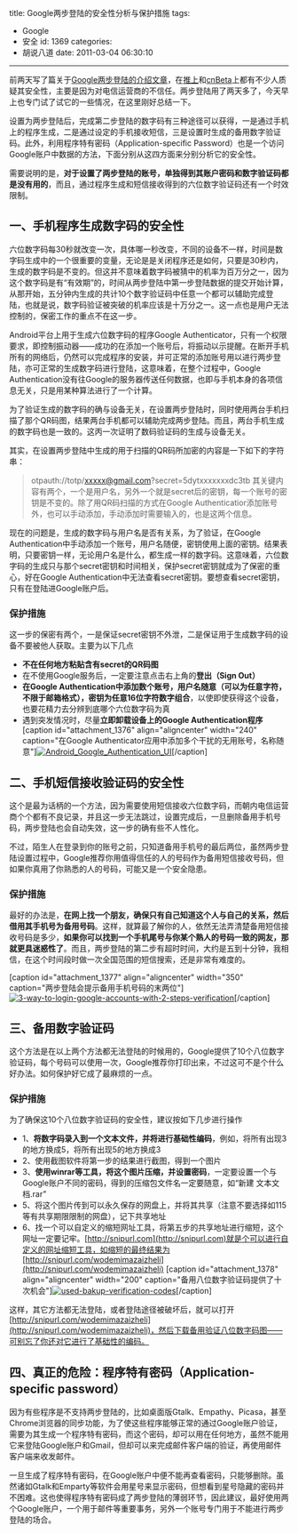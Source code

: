title: Google两步登陆的安全性分析与保护措施
tags:
  - Google
  - 安全
id: 1369
categories:
  - 胡说八道
date: 2011-03-04 06:30:10
---

前两天写了篇关于[Google两步登陆的介绍文章](http://chensd.com/2011-03/google-2-steps-verification.html)，在[推上](http://twitter.com/#!/Woo997/status/42749365391081472)和[cnBeta](http://www.cnbeta.com/articles/136126.htm)上都有不少人质疑其安全性，主要是因为对电信运营商的不信任。两步登陆用了两天多了，今天早上也专门试了试它的一些情况，在这里刚好总结一下。

设置为两步登陆后，完成第二步登陆的数字码有三种途径可以获得，一是通过手机上的程序生成，二是通过设定的手机接收短信，三是设置时生成的备用数字验证码。此外，利用程序特有密码（Application-specific Password）也是一个访问Google账户中数据的方法，下面分别从这四方面来分别分析它的安全性。

需要说明的是，**对于设置了两步登陆的账号，单独得到其账户密码和数字验证码都是没有用的**，而且，通过程序生成和短信接收得到的六位数字验证码还有一个时效限制。<!--more-->

## 一、手机程序生成数字码的安全性

六位数字码每30秒就改变一次，具体哪一秒改变，不同的设备不一样，时间是数字码生成中的一个很重要的变量，无论是是关闭程序还是如何，只要是30秒内，生成的数字码是不变的。但这并不意味着数字码被猜中的机率为百万分之一，因为这个数字码是有“有效期”的，时间从两步登陆中第一步登陆数据的提交开始计算，从那开始，五分钟内生成的共计10个数字验证码中任意一个都可以辅助完成登陆，也就是说，数字码验证被突破的机率应该是十万分之一。这一点也是用户无法控制的，保密工作的重点不在这一步。

Android平台上用于生成六位数字码的程序Google Authenticator，只有一个权限要求，即控制振动器——成功的在添加一个账号后，将振动以示提醒。在断开手机所有的网络后，仍然可以完成程序的安装，并可正常的添加账号用以进行两步登陆，亦可正常的生成数字码进行登陆，这意味着，在整个过程中，Google Authentication没有往Google的服务器传送任何数据，也即与手机本身的各项信息无关，只是用某种算法进行了一个计算。

为了验证生成的数字码的确与设备无关，在设置两步登陆时，同时使用两台手机扫描了那个QR码图，结果两台手机都可以辅助完成两步登陆。而且，两台手机生成的数字码也是一致的。这丙一次证明了数码验证码的生成与设备无关。

其实，在设置两步登陆中生成的用于扫描的QR码所加密的内容是一下如下的字符串：
> otpauth://totp/xxxxx@gmail.com?secret=5dytxxxxxxxdc3tb
其关键内容有两个，一个是用户名，另外一个就是secret后的密钥，每一个账号的密钥是不变的。除了用QR码扫描的方式在Google Authenticatior添加账号外，也可以手动添加，手动添加时需要输入的，也是这两个信息。

现在的问题是，生成的数字码与用户名是否有关系，为了验证，在Google Authentication中手动添加一个账号，用户名随便，密钥使用上面的密钥。结果表明，只要密钥一样，无论用户名是什么，都生成一样的数字码。这意味着，六位数字码的生成只与那个secret密钥和时间相关，保护secret密钥就成为了保密的重心，好在Google Authentication中无法查看secret密钥。要想查看secret密钥，只有在登陆进Google账户后。

### 保护措施

这一步的保密有两个，一是保证secret密钥不外泄，二是保证用于生成数字码的设备不要被他人获取。主要为以下几点

*   **不在任何地方粘贴含有secret的QR码图**
*   在不使用Google服务后，一定要注意点击右上角的**登出（Sign Out）**
*   **在Google Authentication中添加数个账号，用户名随意（可以为任意字符，不限于邮箱格式），密钥为任意16位字符数字组合**，以使即使获得这个设备，也要花精力去分辨到底哪个六位数字码为真
*   遇到突发情况时，尽量**立即卸载设备上的Google Authentication程序**
[caption id="attachment_1376" align="aligncenter" width="240" caption="在Google Authenticator应用中添加多个干扰的无用账号，名称随意"][![](/upfile/2011/03/Android_Google_Authentication_UI.png "Android_Google_Authentication_UI")](/upfile/2011/03/Android_Google_Authentication_UI.png)[/caption]

## 二、手机短信接收验证码的安全性

这个是最为话柄的一个方法，因为需要使用短信接收六位数字码，而朝内电信运营商个个都有不良记录，并且这一步无法跳过，设置完成后，一旦删除备用手机号码，两步登陆也会自动失效，这一步的确有些不人性化。

不过，陌生人在登录到你的账号之前，只知道备用手机号的最后两位，虽然两步登陆设置过程中，Google推荐你用值得信任的人的号码作为备用短信接收号码，但如果你真用了你熟悉的人的号码，可能又是一个安全隐患。

### 保护措施

最好的办法是，**在网上找一个朋友，确保只有自己知道这个人与自己的关系，然后借用其手机号为备用号码**。这样，就算最了解你的人，依然无法弄清楚备用短信接收号码是多少，**如果你可以找到一个手机尾号与你某个熟人的号码一致的网友，那就更具迷惑性了**。而且，两步登陆的第二步有超时时间，大约是五到十分钟，我相信，在这个时间段时做一次全国范围的短信搜索，还是非常有难度的。

[caption id="attachment_1377" align="aligncenter" width="350" caption="两步登陆会提示备用手机号码的末两位"][![](/upfile/2011/03/3-way-to-login-google-accounts-with-2-steps-verification.png "3-way-to-login-google-accounts-with-2-steps-verification")](/upfile/2011/03/3-way-to-login-google-accounts-with-2-steps-verification.png)[/caption]

## 三、备用数字验证码

这个方法是在以上两个方法都无法登陆的时候用的，Google提供了10个八位数字验证码，每个号码可以使用一次，Google推荐你打印出来，不过这可不是个什么好办法。如何保护好它成了最麻烦的一点。

### 保护措施

为了确保这10个八位数字验证码的安全性，建议按如下几步进行操作

*   1、**将数字码录入到一个文本文件，并将进行基础性编码**，例如，将所有出现3的地方换成5，将所有出现5的地方换成3
*   2、使用截图软件将第一步的结果进行截图，得到一个图片
*   3、**使用winrar等工具，将这个图片压缩，并设置密码**，一定要设置一个与Google账户不同的密码，得到的压缩包文件名一定要随意，如“新建 文本文档.rar”
*   5、将这个图片传到可以永久保存的网盘上，并将其共享（注意不要选择如115等有共享期限限制的网盘），记下共享地址
*   6、找一个可以自定义的缩短网址工具，将第五步的共享地址进行缩短，这个网址一定要记牢。[http://snipurl.com](http://snipurl.com)就是个可以进行自定义的网址缩短工具，如缩短的最终结果为[http://snipurl.com/wodemimazaizheli](http://snipurl.com/wodemimazaizheli)
[caption id="attachment_1378" align="aligncenter" width="200" caption="备用八位数字验证码提供了十次机会"][![](/upfile/2011/03/used-bakup-verification-codes.png "used-bakup-verification-codes")](/upfile/2011/03/used-bakup-verification-codes.png)[/caption]

这样，其它方法都无法登陆，或者登陆途径被破坏后，就可以打开[http://snipurl.com/wodemimazaizheli](http://snipurl.com/wodemimazaizheli)，然后下载备用验证八位数字码图——可别忘了你还对它进行了基础性的编码。

## 四、真正的危险：程序特有密码（Application-specific password）

因为有些程序是不支持两步登陆的，比如桌面版Gtalk、Empathy、Picasa，甚至Chrome浏览器的同步功能，为了使这些程序能够正常的通过Google账户验证，需要为其生成一个程序特有密码，而这个密码，却可以用在任何地方，虽然不能用它来登陆Google账户和Gmail，但却可以来完成邮件客户端的验证，再使用邮件客户端来收发邮件。

一旦生成了程序特有密码，在Google账户中便不能再查看密码，只能够删除。虽然诸如Gtalk和Emparty等软件会用星号来显示密码，但想看到星号隐藏的密码并不困难。这也使得程序特有密码成了两步登陆的薄弱环节，因此建议，最好使用两个Google账户，一个用于邮件等重要事务，另外一个账号专门用于不能进行两步登陆的场合。